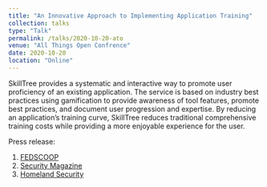 ```yaml
---
title: "An Innovative Approach to Implementing Application Training"
collection: talks
type: "Talk"
permalink: /talks/2020-10-20-ato
venue: "All Things Open Confrence"
date: 2020-10-20
location: "Online"
---
```


SkillTree provides a systematic and interactive way to promote user proficiency of an existing application. The service is based on industry best practices using gamification to provide awareness of tool features, promote best practices, and document user progression and expertise. By reducing an application’s training curve, SkillTree reduces traditional comprehensive training costs while providing a more enjoyable experience for the user. 

Press release:
1. [FEDSCOOP](https://www.fedscoop.com/nsa-training-tool-github-skilltree/)
2. [Security Magazine](https://www.securitymagazine.com/articles/93675-nsa-announces-skilltree-an-approach-to-implementing-application-training)
3. [Homeland Security](https://www.hstoday.us/subject-matter-areas/information-technology/nsa-announces-skilltree-an-innovative-approach-to-implementing-application-training/)

